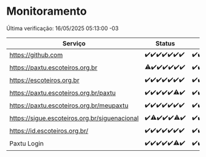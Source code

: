 # Monitoramento

Última verificação: 16/05/2025 05:13:00 -03

|Serviço|Status|Últimas 24h|
|---|---|---|
|https://github.com|<span title="2025-05-09: OK=23">✔️</span><span title="2025-05-10: OK=23">✔️</span><span title="2025-05-11: OK=23">✔️</span><span title="2025-05-12: OK=23">✔️</span><span title="2025-05-13: OK=23">✔️</span><span title="2025-05-14: OK=23">✔️</span><span title="2025-05-15: OK=7">✔️</span>|<span title="15/05/2025 05:13:00 -03 : 200">✔️</span><span title="15/05/2025 06:10:00 -03 : 200">✔️</span><span title="15/05/2025 07:10:00 -03 : 200">✔️</span><span title="15/05/2025 08:08:00 -03 : 200">✔️</span><span title="15/05/2025 09:18:00 -03 : 200">✔️</span><span title="15/05/2025 10:21:00 -03 : 200">✔️</span><span title="15/05/2025 11:10:00 -03 : 200">✔️</span><span title="15/05/2025 12:09:00 -03 : 200">✔️</span><span title="15/05/2025 13:11:00 -03 : 200">✔️</span><span title="15/05/2025 14:08:00 -03 : 200">✔️</span><span title="15/05/2025 15:13:00 -03 : 200">✔️</span><span title="15/05/2025 16:07:00 -03 : 200">✔️</span><span title="15/05/2025 17:10:00 -03 : 200">✔️</span><span title="15/05/2025 18:08:00 -03 : 200">✔️</span><span title="15/05/2025 19:08:00 -03 : 200">✔️</span><span title="15/05/2025 20:09:00 -03 : 200">✔️</span><span title="15/05/2025 21:48:00 -03 : 200">✔️</span><span title="15/05/2025 23:28:00 -03 : 200">✔️</span><span title="16/05/2025 00:36:00 -03 : 200">✔️</span><span title="16/05/2025 01:14:00 -03 : 200">✔️</span><span title="16/05/2025 02:10:00 -03 : 200">✔️</span><span title="16/05/2025 03:14:00 -03 : 200">✔️</span><span title="16/05/2025 04:09:00 -03 : 200">✔️</span><span title="16/05/2025 05:13:00 -03 : 200">✔️</span>|
|https://paxtu.escoteiros.org.br|<span title="2025-05-09: OK=22, Falhas=1">⚠️</span><span title="2025-05-10: OK=23">✔️</span><span title="2025-05-11: OK=23">✔️</span><span title="2025-05-12: OK=23">✔️</span><span title="2025-05-13: OK=23">✔️</span><span title="2025-05-14: OK=23">✔️</span><span title="2025-05-15: OK=7">✔️</span>|<span title="15/05/2025 05:13:00 -03 : 200">✔️</span><span title="15/05/2025 06:10:00 -03 : 200">✔️</span><span title="15/05/2025 07:10:00 -03 : 200">✔️</span><span title="15/05/2025 08:08:00 -03 : 200">✔️</span><span title="15/05/2025 09:18:00 -03 : 200">✔️</span><span title="15/05/2025 10:21:00 -03 : 200">✔️</span><span title="15/05/2025 11:10:00 -03 : 200">✔️</span><span title="15/05/2025 12:09:00 -03 : 0">❌</span><span title="15/05/2025 13:11:00 -03 : 200">✔️</span><span title="15/05/2025 14:08:00 -03 : 200">✔️</span><span title="15/05/2025 15:13:00 -03 : 200">✔️</span><span title="15/05/2025 16:07:00 -03 : 200">✔️</span><span title="15/05/2025 17:10:00 -03 : 200">✔️</span><span title="15/05/2025 18:08:00 -03 : 200">✔️</span><span title="15/05/2025 19:08:00 -03 : 200">✔️</span><span title="15/05/2025 20:09:00 -03 : 200">✔️</span><span title="15/05/2025 21:48:00 -03 : 200">✔️</span><span title="15/05/2025 23:28:00 -03 : 200">✔️</span><span title="16/05/2025 00:36:00 -03 : 200">✔️</span><span title="16/05/2025 01:14:00 -03 : 200">✔️</span><span title="16/05/2025 02:10:00 -03 : 200">✔️</span><span title="16/05/2025 03:14:00 -03 : 200">✔️</span><span title="16/05/2025 04:09:00 -03 : 200">✔️</span><span title="16/05/2025 05:13:00 -03 : 200">✔️</span>|
|https://escoteiros.org.br|<span title="2025-05-09: OK=23">✔️</span><span title="2025-05-10: OK=23">✔️</span><span title="2025-05-11: OK=23">✔️</span><span title="2025-05-12: OK=23">✔️</span><span title="2025-05-13: OK=23">✔️</span><span title="2025-05-14: OK=23">✔️</span><span title="2025-05-15: OK=7">✔️</span>|<span title="15/05/2025 05:13:00 -03 : 200">✔️</span><span title="15/05/2025 06:10:00 -03 : 200">✔️</span><span title="15/05/2025 07:10:00 -03 : 200">✔️</span><span title="15/05/2025 08:08:00 -03 : 200">✔️</span><span title="15/05/2025 09:18:00 -03 : 200">✔️</span><span title="15/05/2025 10:21:00 -03 : 200">✔️</span><span title="15/05/2025 11:10:00 -03 : 200">✔️</span><span title="15/05/2025 12:10:00 -03 : 200">✔️</span><span title="15/05/2025 13:11:00 -03 : 200">✔️</span><span title="15/05/2025 14:08:00 -03 : 200">✔️</span><span title="15/05/2025 15:13:00 -03 : 200">✔️</span><span title="15/05/2025 16:07:00 -03 : 200">✔️</span><span title="15/05/2025 17:10:00 -03 : 200">✔️</span><span title="15/05/2025 18:08:00 -03 : 200">✔️</span><span title="15/05/2025 19:08:00 -03 : 200">✔️</span><span title="15/05/2025 20:09:00 -03 : 200">✔️</span><span title="15/05/2025 21:48:00 -03 : 200">✔️</span><span title="15/05/2025 23:28:00 -03 : 200">✔️</span><span title="16/05/2025 00:36:00 -03 : 200">✔️</span><span title="16/05/2025 01:14:00 -03 : 200">✔️</span><span title="16/05/2025 02:10:00 -03 : 200">✔️</span><span title="16/05/2025 03:14:00 -03 : 200">✔️</span><span title="16/05/2025 04:09:00 -03 : 200">✔️</span><span title="16/05/2025 05:13:00 -03 : 200">✔️</span>|
|https://paxtu.escoteiros.org.br/paxtu|<span title="2025-05-09: OK=23">✔️</span><span title="2025-05-10: OK=23">✔️</span><span title="2025-05-11: OK=23">✔️</span><span title="2025-05-12: OK=23">✔️</span><span title="2025-05-13: OK=23">✔️</span><span title="2025-05-14: OK=22, Falhas=1">⚠️</span><span title="2025-05-15: OK=7">✔️</span>|<span title="15/05/2025 05:13:00 -03 : 200">✔️</span><span title="15/05/2025 06:10:00 -03 : 200">✔️</span><span title="15/05/2025 07:10:00 -03 : 0">❌</span><span title="15/05/2025 08:08:00 -03 : 200">✔️</span><span title="15/05/2025 09:18:00 -03 : 200">✔️</span><span title="15/05/2025 10:21:00 -03 : 200">✔️</span><span title="15/05/2025 11:10:00 -03 : 200">✔️</span><span title="15/05/2025 12:10:00 -03 : 200">✔️</span><span title="15/05/2025 13:11:00 -03 : 200">✔️</span><span title="15/05/2025 14:08:00 -03 : 200">✔️</span><span title="15/05/2025 15:13:00 -03 : 200">✔️</span><span title="15/05/2025 16:07:00 -03 : 200">✔️</span><span title="15/05/2025 17:10:00 -03 : 200">✔️</span><span title="15/05/2025 18:08:00 -03 : 200">✔️</span><span title="15/05/2025 19:08:00 -03 : 200">✔️</span><span title="15/05/2025 20:09:00 -03 : 200">✔️</span><span title="15/05/2025 21:48:00 -03 : 200">✔️</span><span title="15/05/2025 23:28:00 -03 : 200">✔️</span><span title="16/05/2025 00:36:00 -03 : 200">✔️</span><span title="16/05/2025 01:14:00 -03 : 200">✔️</span><span title="16/05/2025 02:10:00 -03 : 200">✔️</span><span title="16/05/2025 03:14:00 -03 : 200">✔️</span><span title="16/05/2025 04:09:00 -03 : 200">✔️</span><span title="16/05/2025 05:13:00 -03 : 200">✔️</span>|
|https://paxtu.escoteiros.org.br/meupaxtu|<span title="2025-05-09: OK=23">✔️</span><span title="2025-05-10: OK=23">✔️</span><span title="2025-05-11: OK=23">✔️</span><span title="2025-05-12: OK=23">✔️</span><span title="2025-05-13: OK=23">✔️</span><span title="2025-05-14: OK=23">✔️</span><span title="2025-05-15: OK=7">✔️</span>|<span title="15/05/2025 05:13:00 -03 : 200">✔️</span><span title="15/05/2025 06:10:00 -03 : 200">✔️</span><span title="15/05/2025 07:10:00 -03 : 200">✔️</span><span title="15/05/2025 08:08:00 -03 : 200">✔️</span><span title="15/05/2025 09:18:00 -03 : 200">✔️</span><span title="15/05/2025 10:21:00 -03 : 200">✔️</span><span title="15/05/2025 11:10:00 -03 : 200">✔️</span><span title="15/05/2025 12:10:00 -03 : 200">✔️</span><span title="15/05/2025 13:11:00 -03 : 200">✔️</span><span title="15/05/2025 14:08:00 -03 : 200">✔️</span><span title="15/05/2025 15:13:00 -03 : 200">✔️</span><span title="15/05/2025 16:07:00 -03 : 200">✔️</span><span title="15/05/2025 17:10:00 -03 : 200">✔️</span><span title="15/05/2025 18:08:00 -03 : 200">✔️</span><span title="15/05/2025 19:08:00 -03 : 200">✔️</span><span title="15/05/2025 20:09:00 -03 : 200">✔️</span><span title="15/05/2025 21:48:00 -03 : 200">✔️</span><span title="15/05/2025 23:28:00 -03 : 200">✔️</span><span title="16/05/2025 00:36:00 -03 : 200">✔️</span><span title="16/05/2025 01:14:00 -03 : 200">✔️</span><span title="16/05/2025 02:10:00 -03 : 200">✔️</span><span title="16/05/2025 03:14:00 -03 : 200">✔️</span><span title="16/05/2025 04:09:00 -03 : 200">✔️</span><span title="16/05/2025 05:13:00 -03 : 200">✔️</span>|
|https://sigue.escoteiros.org.br/siguenacional|<span title="2025-05-09: OK=23">✔️</span><span title="2025-05-10: OK=22, Falhas=1">⚠️</span><span title="2025-05-11: OK=23">✔️</span><span title="2025-05-12: OK=23">✔️</span><span title="2025-05-13: OK=23">✔️</span><span title="2025-05-14: OK=22, Falhas=1">⚠️</span><span title="2025-05-15: OK=7">✔️</span>|<span title="15/05/2025 05:13:00 -03 : 200">✔️</span><span title="15/05/2025 06:10:00 -03 : 200">✔️</span><span title="15/05/2025 07:10:00 -03 : 0">❌</span><span title="15/05/2025 08:08:00 -03 : 200">✔️</span><span title="15/05/2025 09:18:00 -03 : 200">✔️</span><span title="15/05/2025 10:21:00 -03 : 200">✔️</span><span title="15/05/2025 11:10:00 -03 : 200">✔️</span><span title="15/05/2025 12:10:00 -03 : 200">✔️</span><span title="15/05/2025 13:11:00 -03 : 200">✔️</span><span title="15/05/2025 14:08:00 -03 : 200">✔️</span><span title="15/05/2025 15:13:00 -03 : 200">✔️</span><span title="15/05/2025 16:07:00 -03 : 200">✔️</span><span title="15/05/2025 17:10:00 -03 : 200">✔️</span><span title="15/05/2025 18:08:00 -03 : 200">✔️</span><span title="15/05/2025 19:08:00 -03 : 200">✔️</span><span title="15/05/2025 20:09:00 -03 : 200">✔️</span><span title="15/05/2025 21:48:00 -03 : 200">✔️</span><span title="15/05/2025 23:28:00 -03 : 200">✔️</span><span title="16/05/2025 00:36:00 -03 : 200">✔️</span><span title="16/05/2025 01:14:00 -03 : 200">✔️</span><span title="16/05/2025 02:10:00 -03 : 200">✔️</span><span title="16/05/2025 03:14:00 -03 : 200">✔️</span><span title="16/05/2025 04:09:00 -03 : 200">✔️</span><span title="16/05/2025 05:13:00 -03 : 200">✔️</span>|
|https://id.escoteiros.org.br/|<span title="2025-05-09: OK=23">✔️</span><span title="2025-05-10: OK=23">✔️</span><span title="2025-05-11: OK=23">✔️</span><span title="2025-05-12: OK=23">✔️</span><span title="2025-05-13: OK=23">✔️</span><span title="2025-05-14: OK=23">✔️</span><span title="2025-05-15: OK=7">✔️</span>|<span title="15/05/2025 05:13:00 -03 : 200">✔️</span><span title="15/05/2025 06:10:00 -03 : 200">✔️</span><span title="15/05/2025 07:10:00 -03 : 200">✔️</span><span title="15/05/2025 08:08:00 -03 : 200">✔️</span><span title="15/05/2025 09:18:00 -03 : 200">✔️</span><span title="15/05/2025 10:21:00 -03 : 200">✔️</span><span title="15/05/2025 11:10:00 -03 : 200">✔️</span><span title="15/05/2025 12:10:00 -03 : 200">✔️</span><span title="15/05/2025 13:11:00 -03 : 200">✔️</span><span title="15/05/2025 14:08:00 -03 : 200">✔️</span><span title="15/05/2025 15:13:00 -03 : 200">✔️</span><span title="15/05/2025 16:07:00 -03 : 200">✔️</span><span title="15/05/2025 17:10:00 -03 : 200">✔️</span><span title="15/05/2025 18:08:00 -03 : 200">✔️</span><span title="15/05/2025 19:08:00 -03 : 200">✔️</span><span title="15/05/2025 20:09:00 -03 : 200">✔️</span><span title="15/05/2025 21:48:00 -03 : 200">✔️</span><span title="15/05/2025 23:28:00 -03 : 200">✔️</span><span title="16/05/2025 00:36:00 -03 : 200">✔️</span><span title="16/05/2025 01:14:00 -03 : 200">✔️</span><span title="16/05/2025 02:10:00 -03 : 200">✔️</span><span title="16/05/2025 03:14:00 -03 : 200">✔️</span><span title="16/05/2025 04:09:00 -03 : 200">✔️</span><span title="16/05/2025 05:13:00 -03 : 200">✔️</span>|
|Paxtu Login|<span title="2025-05-09: OK=23">✔️</span><span title="2025-05-10: OK=23">✔️</span><span title="2025-05-11: OK=23">✔️</span><span title="2025-05-12: OK=23">✔️</span><span title="2025-05-13: OK=23">✔️</span><span title="2025-05-14: OK=22, Falhas=1">⚠️</span><span title="2025-05-15: OK=7">✔️</span>|<span title="15/05/2025 05:13:00 -03 : 200">✔️</span><span title="15/05/2025 06:10:00 -03 : 200">✔️</span><span title="15/05/2025 07:10:00 -03 : 200">✔️</span><span title="15/05/2025 08:08:00 -03 : 200">✔️</span><span title="15/05/2025 09:18:00 -03 : 200">✔️</span><span title="15/05/2025 10:21:00 -03 : 200">✔️</span><span title="15/05/2025 11:10:00 -03 : 200">✔️</span><span title="15/05/2025 12:10:00 -03 : 200">✔️</span><span title="15/05/2025 13:11:00 -03 : 200">✔️</span><span title="15/05/2025 14:08:00 -03 : 200">✔️</span><span title="15/05/2025 15:13:00 -03 : 200">✔️</span><span title="15/05/2025 16:07:00 -03 : 200">✔️</span><span title="15/05/2025 17:10:00 -03 : 200">✔️</span><span title="15/05/2025 18:08:00 -03 : 200">✔️</span><span title="15/05/2025 19:08:00 -03 : 200">✔️</span><span title="15/05/2025 20:09:00 -03 : 200">✔️</span><span title="15/05/2025 21:48:00 -03 : 200">✔️</span><span title="15/05/2025 23:28:00 -03 : 200">✔️</span><span title="16/05/2025 00:36:00 -03 : 200">✔️</span><span title="16/05/2025 01:14:00 -03 : 200">✔️</span><span title="16/05/2025 02:10:00 -03 : 200">✔️</span><span title="16/05/2025 03:14:00 -03 : 200">✔️</span><span title="16/05/2025 04:09:00 -03 : 200">✔️</span><span title="16/05/2025 05:13:00 -03 : 200">✔️</span>|
